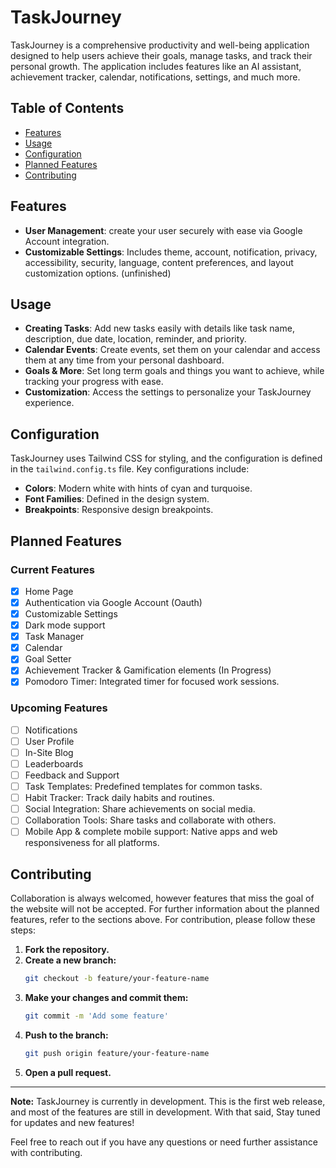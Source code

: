 # TaskJourney

TaskJourney is a comprehensive productivity and well-being application designed to help users achieve their goals, manage tasks, and track their personal growth. The application includes features like an AI assistant, achievement tracker, calendar, notifications, settings, and much more.

## Table of Contents

- [Features](#features)
- [Usage](#usage)
- [Configuration](#configuration)
- [Planned Features](#planned-features)
- [Contributing](#contributing)

## Features

- **User Management**: create your user securely with ease via Google Account integration.
- **Customizable Settings**: Includes theme, account, notification, privacy, accessibility, security, language, content preferences, and layout customization options. (unfinished)

## Usage

- **Creating Tasks**: Add new tasks easily with details like task name, description, due date, location, reminder, and priority.
- **Calendar Events**: Create events, set them on your calendar and access them at any time from your personal dashboard.
- **Goals & More**: Set long term goals and things you want to achieve, while tracking your progress with ease.
- **Customization**: Access the settings to personalize your TaskJourney experience.

## Configuration

TaskJourney uses Tailwind CSS for styling, and the configuration is defined in the `tailwind.config.ts` file. Key configurations include:

- **Colors**: Modern white with hints of cyan and turquoise.
- **Font Families**: Defined in the design system.
- **Breakpoints**: Responsive design breakpoints.

## Planned Features

### Current Features
- [x] Home Page
- [x] Authentication via Google Account (Oauth)
- [x] Customizable Settings
- [x] Dark mode support 
- [x] Task Manager
- [x] Calendar
- [x] Goal Setter 
- [x] Achievement Tracker & Gamification elements (In Progress)
- [x] Pomodoro Timer: Integrated timer for focused work sessions.

### Upcoming Features
- [ ] Notifications
- [ ] User Profile
- [ ] In-Site Blog
- [ ] Leaderboards
- [ ] Feedback and Support
- [ ] Task Templates: Predefined templates for common tasks.
- [ ] Habit Tracker: Track daily habits and routines.
- [ ] Social Integration: Share achievements on social media.
- [ ] Collaboration Tools: Share tasks and collaborate with others.
- [ ] Mobile App & complete mobile support: Native apps and web responsiveness for all platforms.

## Contributing

Collaboration is always welcomed, however features that miss the goal of the website will not be accepted.
For further information about the planned features, refer to the sections above.
For contribution, please follow these steps:

1. **Fork the repository.**
2. **Create a new branch:**
    ```sh
    git checkout -b feature/your-feature-name
    ```
3. **Make your changes and commit them:**
    ```sh
    git commit -m 'Add some feature'
    ```
4. **Push to the branch:**
    ```sh
    git push origin feature/your-feature-name
    ```
5. **Open a pull request.**

---

**Note:** TaskJourney is currently in development. This is the first web release, and most of the features are still in development. With that said, Stay tuned for updates and new features!

Feel free to reach out if you have any questions or need further assistance with contributing.
